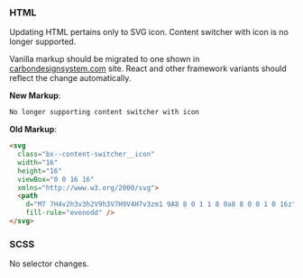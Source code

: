 ### HTML

Updating HTML pertains only to SVG icon. Content switcher with icon is no longer
supported.

Vanilla markup should be migrated to one shown in
[carbondesignsystem.com](https://next.carbondesignsystem.com/components/content-switcher/code)
site. React and other framework variants should reflect the change
automatically.

**New Markup**:

```html
No longer supporting content switcher with icon
```

**Old Markup**:

```html
<svg
  class="bx--content-switcher__icon"
  width="16"
  height="16"
  viewBox="0 0 16 16"
  xmlns="http://www.w3.org/2000/svg">
  <path
    d="M7 7H4v2h3v3h2V9h3V7H9V4H7v3zm1 9A8 8 0 1 1 8 0a8 8 0 0 1 0 16z"
    fill-rule="evenodd" />
</svg>
```

### SCSS

No selector changes.
